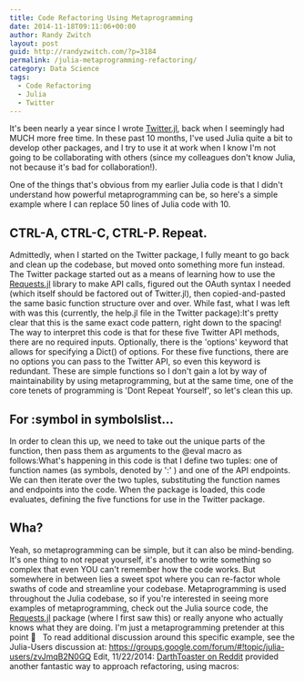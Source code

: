 ```yaml
---
title: Code Refactoring Using Metaprogramming
date: 2014-11-18T09:11:06+00:00
author: Randy Zwitch
layout: post
guid: http://randyzwitch.com/?p=3184
permalink: /julia-metaprogramming-refactoring/
category: Data Science
tags:
  - Code Refactoring
  - Julia
  - Twitter
---
```

It's been nearly a year since I wrote <a title="Twitter Julia API" href="https://github.com/randyzwitch/Twitter.jl/" target="_blank">Twitter.jl</a>, back when I seemingly had MUCH more free time. In these past 10 months, I've used Julia quite a bit to develop other packages, and I try to use it at work when I know I'm not going to be collaborating with others (since my colleagues don't know Julia, not because it's bad for collaboration!).

One of the things that's obvious from my earlier Julia code is that I didn't understand how powerful metaprogramming can be, so here's a simple example where I can replace 50 lines of Julia code with 10.

## CTRL-A, CTRL-C, CTRL-P. Repeat.

Admittedly, when I started on the Twitter package, I fully meant to go back and clean up the codebase, but moved onto something more fun instead. The Twitter package started out as a means of learning how to use the <a title="Requests.jl" href="https://github.com/JuliaWeb/Requests.jl" target="_blank">Requests.jl</a> library to make API calls, figured out the OAuth syntax I needed (which itself should be factored out of Twitter.jl), then copied-and-pasted the same basic function structure over and over. While fast, what I was left with was this (currently, the help.jl file in the Twitter package):It's pretty clear that this is the same exact code pattern, right down to the spacing! The way to interpret this code is that for these five Twitter API methods, there are no required inputs. Optionally, there is the 'options' keyword that allows for specifying a Dict() of options. For these five functions, there are no options you can pass to the Twitter API, so even this keyword is redundant. These are simple functions so I don't gain a lot by way of maintainability by using metaprogramming, but at the same time, one of the core tenets of programming is 'Dont Repeat Yourself', so let's clean this up.



## For :symbol in symbolslist...

In order to clean this up, we need to take out the unique parts of the function, then pass them as arguments to the @eval macro as follows:What's happening in this code is that I define two tuples: one of function names (as symbols, denoted by ':' ) and one of the API endpoints. We can then iterate over the two tuples, substituting the function names and endpoints into the code. When the package is loaded, this code evaluates, defining the five functions for use in the Twitter package.

## Wha?

Yeah, so metaprogramming can be simple, but it can also be mind-bending. It's one thing to not repeat yourself, it's another to write something so complex that even YOU can't remember how the code works. But somewhere in between lies a sweet spot where you can re-factor whole swaths of code and streamline your codebase. Metaprogramming is used throughout the Julia codebase, so if you're interested in seeing more examples of metaprogramming, check out the Julia source code, the [Requests.jl](https://github.com/JuliaWeb/Requests.jl/blob/master/src/Requests.jl "Requests.jl code") package (where I first saw this) or really anyone who actually knows what they are doing. I'm just a metaprogramming pretender at this point 🙂   To read additional discussion around this specific example, see the Julia-Users discussion at: <https://groups.google.com/forum/#!topic/julia-users/zvJmqB2N0GQ> Edit, 11/22/2014: <a title="Julia macro example" href="http://www.reddit.com/r/Julia/comments/2mvtnr/code_refactoring_using_metaprogramming_in_julia/cma5g25" target="_blank">DarthToaster on Reddit</a> provided another fantastic way to approach refactoring, using macros:
